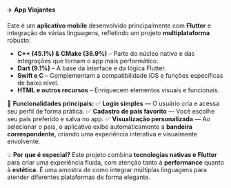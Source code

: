 ✈️ **App Viajantes**

Este é um **aplicativo mobile** desenvolvido principalmente com **Flutter** e integração de várias linguagens, refletindo um projeto **multiplataforma** robusto:

* **C++ (45.1%) & CMake (36.9%)** – Parte do núcleo nativo e das integrações que tornam o app mais performático.
* **Dart (9.1%)** – A base da interface e da lógica Flutter.
* **Swift e C** – Complementam a compatibilidade iOS e funções específicas de baixo nível.
* **HTML e outros recursos** – Enriquecem elementos visuais e funcionais.

🔐 **Funcionalidades principais:**
✅ **Login simples** — O usuário cria e acessa seu perfil de forma prática.
✅ **Cadastro de país favorito** — Você escolhe seu país preferido e salva no app.
✅ **Visualização personalizada** — Ao selecionar o país, o aplicativo exibe automaticamente a **bandeira correspondente**, criando uma experiência interativa e visualmente envolvente.

💡 **Por que é especial?**
Este projeto combina **tecnologias nativas e Flutter** para criar uma experiência fluida, com atenção tanto à **performance** quanto à **estética**. É uma amostra de como integrar múltiplas linguagens para atender diferentes plataformas de forma elegante.

